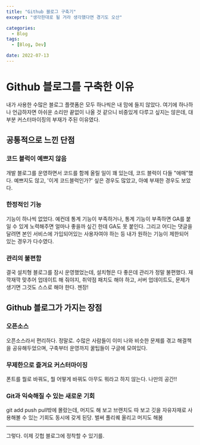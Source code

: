 ```yaml
---
title: "Github 블로그 구축기"
exceprt: "생각한대로 될 거라 생각했다면 경기도 오산"

categories:
  - Blog
tags:
  - [Blog, Dev]

date: 2022-07-13
---
```


# Github 블로그를 구축한 이유

내가 사용한 수많은 블로그 플랫폼은 모두 하나씩은 내 맘에 들지 않았다.
여기에 하나하나 언급하자면 아쉬운 소리만 끝없이 나올 것 같으니 비중있게 다루고 싶지는 않은데, 대부분 커스터마이징의 부재가 주된 이유였다.

## 공통적으로 느낀 단점

### 코드 블럭이 예쁘지 않음

개발 블로그를 운영하면서 코드를 함께 올릴 일이 꽤 있는데, 코드 블럭이 다들 "애매"했다. 예쁘지도 않고, '이게 코드블럭인가?' 싶은 경우도 많았고, 아예 부재한 경우도 보았다.

### 한정적인 기능

기능이 하나씩 없었다. 예컨데 통계 기능이 부족하거나, 통계 기능이 부족하면 GA를 붙일 수 있게 노력해주면 얼마나 좋을까 싶긴 한데 GA도 못 붙인다. 그리고 어디는 댓글을 달려면 본인 서비스에 가입되어있는 사용자여야 하는 등 내가 원하는 기능이 제한되어 있는 경우가 다수였다.

### 관리의 불편함

결국 설치형 블로그를 잠시 운영했었는데, 설치형은 다 좋은데 관리가 정말 불편했다. 재깍재깍 맞추어 업데이트 해 줘야지, 취약점 패치도 해야 하고, 서버 업데이트도, 문제가 생기면 그것도 스스로 해야 한다. 젠장!

## Github 블로그가 가지는 장점

### 오픈소스

오픈소스라서 편리하다. 정말로. 수많은 사람들이 이미 나와 비슷한 문제를 겪고 해결책을 공유해두었으며, 구축부터 운영까지 꿀팁들이 구글에 모여있다.

### 무제한으로 즐겨요 커스터마이징

폰트를 뭘로 바꿔도, 뭘 어떻게 바꿔도 아무도 뭐라고 하지 않는다. 나만의 공간!!

### Git과 익숙해질 수 있는 새로운 기회

git add push pull밖에 몰랐는데, 머지도 해 보고 브랜치도 따 보고 깃을 자유자재로 사용해볼 수 있는 기회도 동시에 갖게 된당. 벌써 풀리퀘 올리고 머지도 해봄



---

그렇다. 이제 깃헙 블로그에 정착할 수 있기를.
